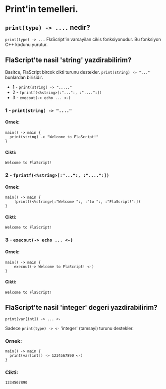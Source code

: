 # Print'in temelleri.

## ```print(type) -> ....``` nedir?

```print(type) -> ...``` FlaScript'in varsayilan cikis fonksiyonudur. Bu fonksiyon C++ kodunu yurutur.

## FlaScript'te nasil 'string' yazdirabilirim? 

Basitce, FlaScript bircok cikti turunu destekler. ```print(string) -> "..."``` bunlardan birisidir.

* 1 - ```print(string) -> "....."```
* 2 - ```fprintf(<%string>[:"...":, :"....":])```
* 3 - ```execout(-> echo ... <-)```

### 1 - ```print(string) -> "...."```

#### Ornek:

```
main() -> main {
  print(string) -> "Welcome to FlaScript!"
}
```

#### Cikti:

```Welcome to FlaScript!```


### 2 - ```fprintf(<%string>[:"...":, :"....":])```

#### Ornek:
```
main() -> main {
    fprintf(<%string>[:"Welcome ":, :"to ":, :"FlaScript!":])
}
```

#### Cikti:
```Welcome to FlaScript!```

### 3 - ```execout(-> echo ... <-)```

#### Ornek:

```
main() -> main {
	execout(-> Welcome to FlaScript! <-)
}
```

#### Cikti:

```Welcome to FlaScript!```


## FlaScript'te nasil 'integer' degeri yazdirabilirim? 

```print(var[int]) -> ... <-```

Sadece ```print(type) -> <-``` 'integer' (tamsayi) turunu destekler.

### Ornek:

```
main() -> main {
  print(var[int]) -> 1234567890 <-)
}
```

### Cikti:

```1234567890```
